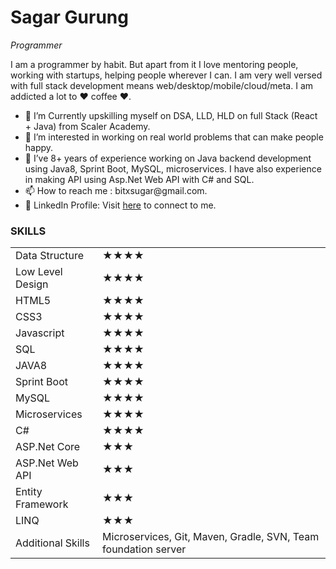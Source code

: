 <h1>Sagar Gurung</h1>
          <p>
            <em>Programmer</strong></em>
          </p>
          <p>
            I am a programmer by habit. But apart from it I love mentoring
            people, working with startups, helping people wherever I can. I am
            very well versed with full stack development means
            web/desktop/mobile/cloud/meta. I am addicted a lot to ❤ coffee ❤.
          </p>
          <ul>
            <li>💞️ I’m Currently upskilling myself on DSA, LLD, HLD on full Stack (React + Java) from Scaler Academy.</li>
            <li>👀 I’m interested in working on real world problems that can make people happy.</li>
            <li>🌱 I’ve  8+ years of experience working on Java backend development using Java8, Sprint Boot, MySQL, microservices. I have also experience in making API using Asp.Net Web API with C# and SQL.</li>
            <li>📫 How to reach me : bitxsugar@gmail.com.</li>
            <li>🤝 LinkedIn Profile: Visit <a href="https://www.linkedin.com/in/dhatedone/">here</a> to connect to me.</li>
          </ul>
          <h3>SKILLS</h3>
 <table>
          <tr>
                    <td>Data Structure</td>
                    <td>★★★★</td>
          </tr>
          <tr>
                    <td>Low Level Design</td>
                    <td>★★★★</td>
          </tr>
          <tr>
                    <td>HTML5</td>
                    <td>★★★★</td>
          </tr>
          <tr>
                    <td> CSS3</td>
                    <td>★★★★</td>
          </tr>
          <tr>
                    <td>Javascript</td>
                    <td>★★★★</td>
          </tr>
          <tr>
                    <td>SQL</td>
                    <td>★★★★</td>
          </tr>
          <tr>
                    <td>JAVA8</td>
                    <td>★★★★</td>
          </tr>
          <tr>
                    <td>Sprint Boot</td>
                    <td>★★★★</td>
          </tr>
          <tr>
                    <td>MySQL</td>
                    <td>★★★★</td>
          </tr>
          <tr>
                    <td>Microservices</td>
                    <td>★★★★</td>
          </tr>
          <tr>
                    <td>C#</td>
                    <td>★★★★</td>
          </tr>
          <tr>
                    <td>ASP.Net Core</td>
                    <td>★★★</td>
          </tr>
          <tr>
                    <td>ASP.Net Web API</td>
                    <td>★★★</td>
          </tr>
          <tr>
                    <td>Entity Framework</td>
                    <td>★★★</td>
          </tr>
          <tr>
                    <td>LINQ</td>
                    <td>★★★</td>
          </tr>
          <tr>
                    <td>Additional Skills</td>
                    <td>Microservices, Git, Maven, Gradle, SVN, Team foundation server</td>
          </tr>
          
          
          
          

          

<!---
Calyfs0/Calyfs0 is a ✨ special ✨ repository because its `README.md` (this file) appears on your GitHub profile.
You can click the Preview link to take a look at your changes.
--->
